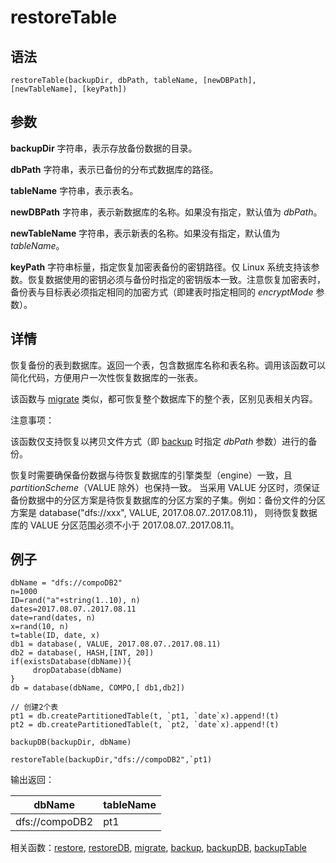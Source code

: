 # restoreTable

## 语法

`restoreTable(backupDir, dbPath, tableName, [newDBPath], [newTableName],
[keyPath])`

## 参数

**backupDir** 字符串，表示存放备份数据的目录。

**dbPath** 字符串，表示已备份的分布式数据库的路径。

**tableName** 字符串，表示表名。

**newDBPath** 字符串，表示新数据库的名称。如果没有指定，默认值为 *dbPath*。

**newTableName** 字符串，表示新表的名称。如果没有指定，默认值为 *tableName*。

**keyPath** 字符串标量，指定恢复加密表备份的密钥路径。仅 Linux
系统支持该参数。恢复数据使用的密钥必须与备份时指定的密钥版本一致。注意恢复加密表时，备份表与目标表必须指定相同的加密方式（即建表时指定相同的
*encryptMode* 参数）。

## 详情

恢复备份的表到数据库。返回一个表，包含数据库名称和表名称。调用该函数可以简化代码，方便用户一次性恢复数据库的一张表。

该函数与 [migrate](../m/migrate.html)
类似，都可恢复整个数据库下的整个表，区别见表相关内容。

注意事项：

该函数仅支持恢复以拷贝文件方式（即 [backup](../b/backup.html) 时指定
*dbPath* 参数）进行的备份。

恢复时需要确保备份数据与待恢复数据库的引擎类型（engine）一致，且 *partitionScheme*（VALUE
除外）也保持一致。 当采用 VALUE 分区时，须保证备份数据中的分区方案是待恢复数据库的分区方案的子集。例如：备份文件的分区方案是
database("dfs://xxx", VALUE, 2017.08.07..2017.08.11)， 则待恢复数据库的 VALUE 分区范围必须不小于
2017.08.07..2017.08.11。

## 例子

```
dbName = "dfs://compoDB2"
n=1000
ID=rand("a"+string(1..10), n)
dates=2017.08.07..2017.08.11
date=rand(dates, n)
x=rand(10, n)
t=table(ID, date, x)
db1 = database(, VALUE, 2017.08.07..2017.08.11)
db2 = database(, HASH,[INT, 20])
if(existsDatabase(dbName)){
     dropDatabase(dbName)
}
db = database(dbName, COMPO,[ db1,db2])

// 创建2个表
pt1 = db.createPartitionedTable(t, `pt1, `date`x).append!(t)
pt2 = db.createPartitionedTable(t, `pt2, `date`x).append!(t)

backupDB(backupDir, dbName)

restoreTable(backupDir,"dfs://compoDB2",`pt1)
```

输出返回：

| dbName | tableName |
| --- | --- |
| dfs://compoDB2 | pt1 |

相关函数：[restore](restore.html), [restoreDB](restoreDB.html), [migrate](../m/migrate.html), [backup](../b/backup.html), [backupDB](../b/backupDB.html), [backupTable](../b/backupTable.html)

